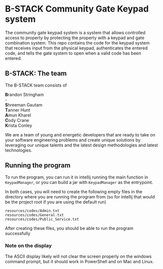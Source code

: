 # B-STACK Community Gate Keypad system

The community gate keypad system is a system that allows controlled access to property by protecting the property with a keypad and gate combination system. This repo contains the code for the keypad system that receives input from the physical keypad, authenticates the entered code, and tells the gate system to open when a valid code has been entered.

## B-STACK: The team
The B-STACK team consists of 

**B**randon Stringham \
\-\
**S**hreeman Gautam \
**T**anner Hunt \
**A**mun Kharel \
**C**ody Crane \
**K**rista Conley

We are a team of young and energetic developers that are ready to take on your software engineering problems and create unique solutions by leveraging our unique talents and the latest design methodologies and latest technologies.

## Running the program
To run the program, you can run it in intellij running the main function in 
`KeypadManager`, or you can build a jar with `KeypadManager` as the entrypoint.

In both cases, you will need to create the following empty files in the 
directory where you are running the program from (so for intellij that would 
be the project root if you are using the default run)

```
resources/codes/Admin.txt
resources/codes/General.txt
resources/codes/Public_Service.txt
```

After creating these files, you should be able to run the program successfully

### Note on the display
The ASCII display likely will not clear the screen properly on the windows 
command prompt, but it should work in PowerShell and on Mac and Linux.